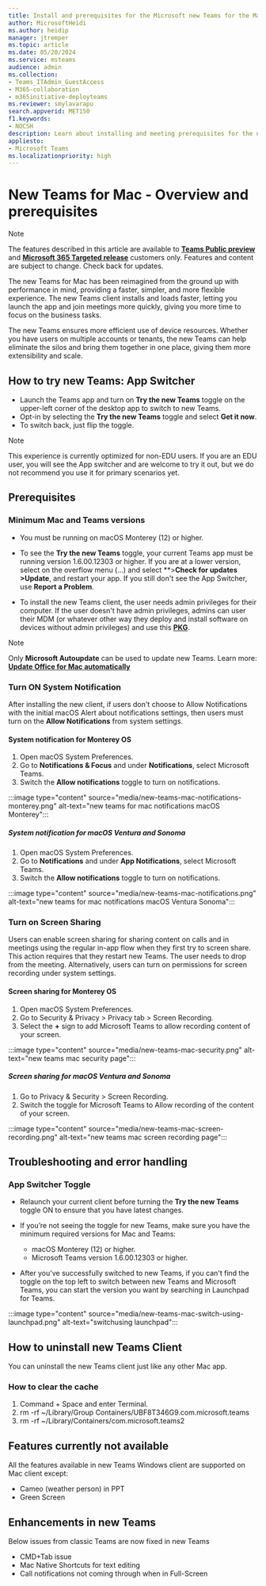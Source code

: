 ```yaml
---
title: Install and prerequisites for the Microsoft new Teams for the Mac
author: MicrosoftHeidi
ms.author: heidip
manager: jtremper
ms.topic: article
ms.date: 05/20/2024
ms.service: msteams
audience: admin
ms.collection: 
- Teams_ITAdmin_GuestAccess
- M365-collaboration
- m365initiative-deployteams
ms.reviewer: smylavarapu
search.appverid: MET150
f1.keywords:
- NOCSH
description: Learn about installing and meeting prerequisites for the new Microsoft Teams desktop client for the Mac.
appliesto: 
- Microsoft Teams
ms.localizationpriority: high
---
```

# New Teams for Mac - Overview and prerequisites

>[!Note]
> The features described in this article are available to [**Teams Public preview**](/microsoftteams/public-preview-doc-updates) and [**Microsoft 365 Targeted release**](/microsoft-365/admin/manage/release-options-in-office-365) customers only. Features and content are subject to change. Check back for updates.

The new Teams for Mac has been reimagined from the ground up with performance in mind, providing a faster, simpler, and more flexible experience. The new Teams client installs and loads faster, letting you launch the app and join meetings more quickly, giving you more time to focus on the business tasks.

The new Teams ensures more efficient use of device resources. Whether you have users on multiple accounts or tenants, the new Teams can help eliminate the silos and bring them together in one place, giving them more extensibility and scale.

## How to try new Teams: App Switcher

- Launch the Teams app and turn on **Try the new Teams** toggle on the upper-left corner of the desktop app to switch to new Teams.
- Opt-in by selecting the **Try the new Teams** toggle and select **Get it now**.
- To switch back, just flip the toggle.

>[!Note]
>This experience is currently optimized for non-EDU users. If you are an EDU user, you will see the App switcher and are welcome to try it out, but we do not recommend you use it for primary scenarios yet.

## Prerequisites

### Minimum Mac and Teams versions

- You must be running on macOS Monterey (12) or higher.

- To see the **Try the new Teams** toggle, your current Teams app must be running version 1.6.00.12303 or higher. If you are at a lower version, select on the overflow menu (…) and select **>**Check for updates >Update**, and restart your app. If you still don't see the App Switcher, use **Report a Problem**.

- To install the new Teams client, the user needs admin privileges for their computer. If the user doesn't have admin privileges, admins can user their MDM (or whatever other way they deploy and install software on devices without admin privileges) and use this [**PKG**](https://statics.teams.cdn.office.net/production-osx/enterprise/webview2/lkg/MicrosoftTeams.pkg).  

>[!Note]
> Only **Microsoft Autoupdate** can be used to update new Teams.
>Learn more: [**Update Office for Mac automatically**](https://support.microsoft.com/office/update-office-for-mac-automatically-bfd1e497-c24d-4754-92ab-910a4074d7c1)

### Turn ON System Notification

After installing the new client, if users don't choose to Allow Notifications with the initial macOS Alert about notifications settings, then users must turn on the **Allow Notifications** from system settings.

#### System notification for Monterey OS

1. Open macOS System Preferences.
2. Go to **Notifications & Focus** and under **Notifications**, select Microsoft Teams.
3. Switch the **Allow notifications** toggle to turn on notifications.

:::image type="content" source="media/new-teams-mac-notifications-monterey.png" alt-text="new teams for mac notifications macOS Monterey":::

##### System notification for macOS Ventura and Sonoma

1. Open macOS System Preferences.
2. Go to **Notifications** and under **App Notifications**, select Microsoft Teams.
3. Switch the **Allow notifications** toggle to turn on notifications.

:::image type="content" source="media/new-teams-mac-notifications.png" alt-text="new teams for mac notifications macOS Ventura Sonoma":::

### Turn on Screen Sharing

Users can enable screen sharing for sharing content on calls and in meetings using the regular in-app flow when they first try to screen share. This action requires that they restart new Teams. The user needs to drop from the meeting. Alternatively, users can turn on permissions for screen recording under system settings.

#### Screen sharing for Monterey OS

1. Open macOS System Preferences.
2. Go to Security & Privacy > Privacy tab > Screen Recording.
3. Select the **+** sign to add Microsoft Teams to allow recording content of your screen.

:::image type="content" source="media/new-teams-mac-security.png" alt-text="new teams mac security page":::

##### Screen sharing for macOS Ventura and Sonoma

1. Go to Privacy & Security > Screen Recording.  
2. Switch the toggle for Microsoft Teams to Allow recording of the content of your screen.

:::image type="content" source="media/new-teams-mac-screen-recording.png" alt-text="new teams mac screen recording page":::

## Troubleshooting and error handling

### App Switcher Toggle

- Relaunch your current client before turning the **Try the new Teams** toggle ON to ensure that you have latest changes.

- If you’re not seeing the toggle for new Teams, make sure you have the minimum required versions for Mac and Teams:

  - macOS Monterey (12) or higher.
  - Microsoft Teams version 1.6.00.12303 or higher.

- After you've successfully switched to new Teams, if you can't find the toggle on the top left to switch between new Teams and Microsoft Teams, you can start the version you want by searching in Launchpad for Teams.

:::image type="content" source="media/new-teams-mac-switch-using-launchpad.png" alt-text="switchusing launchpad":::

## How to uninstall new Teams Client

You can uninstall the new Teams client just like any other Mac app.

### How to clear the cache

1. Command + Space and enter Terminal.
2. rm -rf ~/Library/Group Containers/UBF8T346G9.com.microsoft.teams
3. rm -rf ~/Library/Containers/com.microsoft.teams2

## Features currently not available

All the features available in new Teams Windows client are supported on Mac client except:

- Cameo (weather person) in PPT
- Green Screen

## Enhancements in new Teams

Below issues from classic Teams are now fixed in new Teams

- CMD+Tab issue
- Mac Native Shortcuts for text editing
- Call notifications not coming through when in Full-Screen
